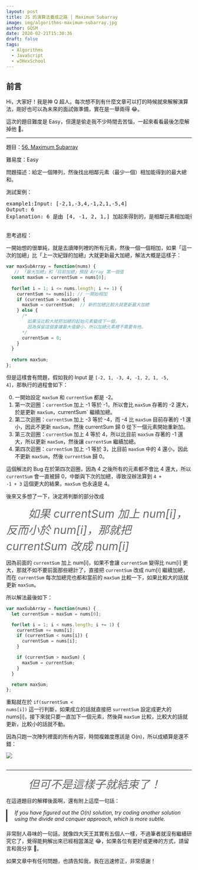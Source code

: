 ```yaml
---
layout: post
title: JS 的演算法養成之路 | Maximum Subarray
image: img/algorithms-maximum-subarray.jpg
author: GQSM
date: 2020-02-21T15:30:36
draft: false
tags: 
  - Algorithms
  - JavaScript
  - w3HexSchool
---
```


## 前言

Hi，大家好！我是神 Q 超人。每次想不到有什麼文章可以打的時候就來解解演算法，剛好也可以為未來的面試做準備，實在是一舉兩得 &#x1F602;。

這次的題目難度是 Easy，但還是偷走我不少時間去苦惱，一起來看看最後怎麼解掉他 &#x1F64C;。

---

題目：<a href="https://leetcode.com/problems/maximum-subarray/" class="at ey he hf hg hh" target="_blank" rel="noopener nofollow">56. Maximum Subarray</a>

難易度：Easy

問題描述：給定一個陣列，然後找出相鄰元素（最少一個）相加能得到的最大總和。

測試案例：

<pre>
<span id="f9fa" class="hl hm ct bk hn b dx ho hp r hq">example1:Input: [-2,1,-3,4,-1,2,1,-5,4]</span>
<span id="f407" class="hl hm ct bk hn b dx hr hs ht hu hv hp r hq">Output: 6</span>
<span id="da5d" class="hl hm ct bk hn b dx hr hs ht hu hv hp r hq">Explanation: 6 是由 [4, -1, 2, 1,] 加起來得到的，是相鄰元素相加能得到的最大總和。</span>
</pre>
<br/>
思考過程：

一開始想的很單純，就是去讀陣列裡的所有元素，然後一個一個相加，如果「這一次的加總」比「上一次紀錄的加總」大就更新最大加總，解法大概是這樣子：

```javascript
var maxSubArray = function(nums) {
   // 「最大加總」和「目前加總」預設 Array 第一個值
  const maxSum = currentSum = nums[0];
 
  for(let i = 1; i <= nums.length; i += 1) {
    currentSum += nums[i]; // 一開始相加
    if (currentSum > maxSum) {
      maxSum = currentSum;  // 新的加總比較大就更新最大加總
    } else {
      /*
        如果沒比較大就把加總的起始元素變成下一個，
        因為保留這個會讓最大值變小，所以加總元素裡不需要有他。
      */
      currentSum = 0;
    }
  }
 
  return maxSum;
};
```

但是這樣會有問題，假如我的 Input 是 <code class="ga hx hy hz hn b">[-2, 1, -3, 4, -1, 2, 1, -5, 4]</code>，那執行的過程會如下：

0. 一開始設定 <code class="ga hx hy hz hn b">maxSum</code> 和 <code class="ga hx hy hz hn b">currentSum</code> 都是 -2。
1. 第一次迴圈：<code class="ga hx hy hz hn b">currentSum</code> 加上 -1 等於 -1，所以會比 <code class="ga hx hy hz hn b">maxSum</code> 存著的 -2 還大，於是更新 <code class="ga hx hy hz hn b">maxSum</code>，currentSum` 繼續加總。
2. 第二次迴圈：<code class="ga hx hy hz hn b">currentSum</code> 加上 -3 等於 -4，而 -4 比 <code class="ga hx hy hz hn b">maxSum</code> 目前存著的 -1 還小，因此不更新 <code class="ga hx hy hz hn b">maxSum</code>，然後 currentSum 歸 0 從下一個元素開始重新加。
3. 第三次迴圈：<code class="ga hx hy hz hn b">currentSum</code> 加上 4 等於 4，所以比目前 <code class="ga hx hy hz hn b">maxSum</code> 存著的 -1 還大，所以更新 <code class="ga hx hy hz hn b">maxSum</code>，然後讓 <code class="ga hx hy hz hn b">currentSum</code> 繼續加總。
4. 第四次迴圈：<code class="ga hx hy hz hn b">currentSum</code> 加上 -1 等於 3，比目前 <code class="ga hx hy hz hn b">maxSum</code> 中的 4 還小，因此不更新 <code class="ga hx hy hz hn b">maxSum</code>，然後 <code class="ga hx hy hz hn b">currentSum</code> 歸 0。

這個解法的 Bug 在於第四次迴圈，因為 4 之後所有的元素都不會比 4 還大，所以 <code class="ga hx hy hz hn b">currentSum</code> 會一直被歸 0，中斷與下次的加總，導致沒辦法算到 <code class="ga hx hy hz hn b">4 + -1 + 3</code> 這個更大的結果，<code class="ga hx hy hz hn b">maxSum</code> 也永遠是 4。

後來又多想了一下，決定將判斷的部分改成

<span style="
            font-size: 30px;
            color: rgb(105, 105, 105);
            font-style: italic;
            padding: 0px 60px;
            margin: 30px 0px;
          ">如果 currentSum 加上 num[i]，反而小於 num[i]，那就把 currentSum 改成 num[i]</span>


因為前面的 <code class="ga hx hy hz hn b">currentSum</code> 加上 num[i]，如果不會讓 <code class="ga hx hy hz hn b">currentSum</code> 變得比 num[i] 更大，那就不如不要前面那些總計了，直接把 <code class="ga hx hy hz hn b">currentSum</code> 改成 num[i] 繼續加總，而在 <code class="ga hx hy hz hn b">currentSum</code> 每次加總完也都和當前的 <code class="ga hx hy hz hn b">maxSum</code> 比較一下，如果比較大的話就更新 <code class="ga hx hy hz hn b">maxSum</code>。

所以解法最後如下：

```javascript
var maxSubArray = function(nums) {
  let currentSum = maxSum = nums[0];

  for(let i = 1; i < nums.length; i += 1) {
    currentSum += nums[i];
    if (currentSum < nums[i]) {
      currentSum = nums[i];
    }

    if (currentSum > maxSum) {
      maxSum = currentSum;
    }
  }

  return maxSum;
};
```

重點就在於 <code class="ga hx hy hz hn b">if(surrentSum &lt; nums[i])</code> 這一行判斷，如果成立的話就直接把 <code class="ga hx hy hz hn b">surrentSum</code> 設定成更大的 nums[i]，接下來就只要一直加下一個元素，然後與 <code class="ga hx hy hz hn b">maxSum</code> 比較，比較大的話就更新，比較小的話就不動。

因為只跑一次陣列裡面的所有內容，時間複雜度應該是 O(n)，所以成績算是還不錯：

<div><img class="cg t u fw ak" src="https://miro.medium.com/max/3908/1*OyOVCoTvZRAuREzKRbd7sg.png" role="presentation"></div><br/>

---

<span style="
            font-size: 30px;
            color: rgb(105, 105, 105);
            font-style: italic;
            padding: 0px 60px;
            margin: 30px 0px;
          ">但可不是這樣子就結束了！</span>

在這道題目的解釋後面啊，還有附上這麼一句話：

<div style="display: flex;
    margin: 0 0 1.5em 0;
    font-style: italic;
    border-left: 3px solid;
    padding: 0 0 0 20px;">
If you have figured out the O(n) solution, try coding another solution using the divide and conquer approach, which is more subtle.
</div>

非常耐人尋味的一句話，就像四大天王其實有五個人一樣，不過筆者就沒有繼續研究它了，覺得能夠解出來已經相當滿足 &#x1F602;，如果各位有更好或更棒的方式，請留言和我分享 &#x1F64C;。

如果文章中有任何問題，也請告知我，我在迅速修正，非常感謝！